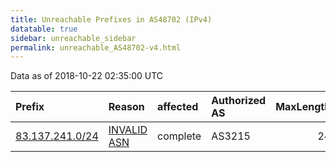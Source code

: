 ```yaml
---
title: Unreachable Prefixes in AS48702 (IPv4)
datatable: true
sidebar: unreachable_sidebar
permalink: unreachable_AS48702-v4.html
---
```


Data as of 2018-10-22 02:35:00 UTC


<div class="datatable-begin"></div>

| Prefix                                                   | Reason                                                                                                 | affected   | Authorized AS   |   MaxLength | Anchor                                         |   unreachable /24s |
|:---------------------------------------------------------|:-------------------------------------------------------------------------------------------------------|:-----------|:----------------|------------:|:-----------------------------------------------|-------------------:|
| [83.137.241.0/24](https://stat.ripe.net/83.137.241.0/24) | [INVALID ASN](https://rpki-validator.ripe.net/announcement-preview?asn=AS48702&prefix=83.137.241.0/24) | complete   | AS3215          |          24 | [RIPE](unreachable_RIPE_NCC_RPKI_Root-v4.html) |                  1 |

<div class="datatable-end"></div>
